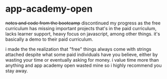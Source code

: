 # app-academy-open
~~notes and code from the bootcamp~~ discontinued my progress as the free curriculum has missing important projects that's in the paid curriculum, lacks learner support, heavy focus on javascript, among other things. it's basically a demo to their paid curriculum.

i made the the realization that "free" things always come with strings attached despite what some paid individuals have you believe, either by wasting your time or eventually asking for money. i value time more than anything and app academy open wasted mine so i highly recommend you stay away.
